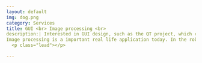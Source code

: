 ```yaml
---
layout: default
img: dog.png
category: Services
title: GUI <br> Image processing <br>
description:| Interested in GUI design, such as the QT project, which can be used cross-platform in the Embedded System, or the Unity, which creates a lot of amazing games.<br>
Image processing is a important real life application today. In the robot, it can be used to fulfill the 'eye' of robot to detect the road and object.
  <p class="lead"></p>

---
```

